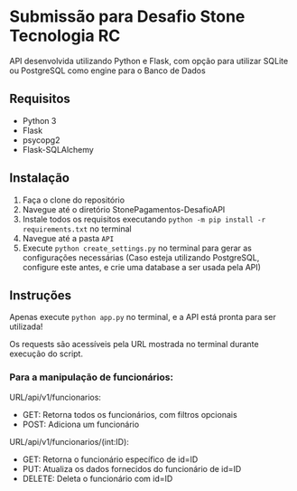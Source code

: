 # Submissão para Desafio Stone Tecnologia RC
API desenvolvida utilizando Python e Flask, com opção para utilizar 
SQLite ou PostgreSQL como engine para o Banco de Dados

## Requisitos
- Python 3
- Flask
- psycopg2
- Flask-SQLAlchemy

## Instalação
1. Faça o clone do repositório
2. Navegue até o diretório StonePagamentos-DesafioAPI
3. Instale todos os requisitos executando
`python -m pip install -r requirements.txt` no terminal
4. Navegue até a pasta `API` 
5. Execute `python create_settings.py` no terminal para gerar as
configurações necessárias (Caso esteja utilizando PostgreSQL,
configure este antes, e crie uma database a ser usada pela API)

## Instruções
Apenas execute `python app.py` no terminal, e a API está pronta
para ser utilizada! 

Os requests são acessíveis pela URL 
mostrada no terminal durante execução do script.

### Para a manipulação de funcionários:

URL/api/v1/funcionarios:
- GET: Retorna todos os funcionários, com filtros opcionais
- POST: Adiciona um funcionário

URL/api/v1/funcionarios/(int:ID):
- GET: Retorna o funcionário específico de id=ID 
- PUT: Atualiza os dados fornecidos do funcionário de id=ID
- DELETE: Deleta o funcionário com id=ID

